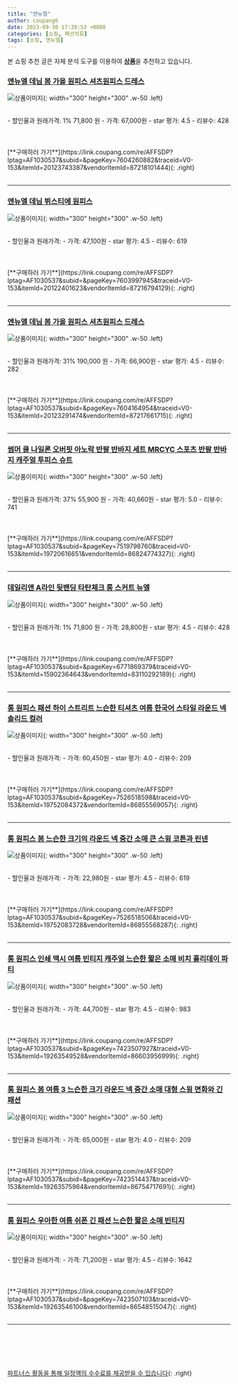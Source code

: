 ```yaml
---
title: "엔뉴엘"
author: coupang6
date: 2023-09-30 17:39:53 +0800
categories: [쇼핑, 패션의류]
tags: [쇼핑, 엔뉴엘]
---
```


본 쇼핑 추천 글은 자체 분석 도구를 이용하여 [**상품**](https://link.coupang.com/a/bao1ui)을 추천하고 있습니다.

### [엔뉴엘 데님 봄 가을 원피스 셔츠원피스 드레스](https://link.coupang.com/re/AFFSDP?lptag=AF1030537&subid=&pageKey=7604260882&traceid=V0-153&itemId=20123743387&vendorItemId=87218101444)

![상품이미지](https://thumbnail8.coupangcdn.com/thumbnails/remote/230x230ex/image/vendor_inventory/266c/e344154823e0c5667682c8dbaed630a188f8c65ccd5e735f348e03c342c3.png){: width="300" height="300" .w-50 .left}


<br>
- 할인율과 원래가격: 1%  71,800   원
- 가격: 67,000원
- star 평가: 4.5
- 리뷰수: 428
<br>
<br>
<br>
<br>
[**구매하러 가기**](https://link.coupang.com/re/AFFSDP?lptag=AF1030537&subid=&pageKey=7604260882&traceid=V0-153&itemId=20123743387&vendorItemId=87218101444){: .right}
<br>
<br>

---

### [엔뉴엘 데님 뷔스티에 원피스](https://link.coupang.com/re/AFFSDP?lptag=AF1030537&subid=&pageKey=7603997945&traceid=V0-153&itemId=20122401623&vendorItemId=87216794129)

![상품이미지](https://thumbnail9.coupangcdn.com/thumbnails/remote/230x230ex/image/vendor_inventory/7c98/6b24030616048e02cc4995db066ef38b9c13e1e11d53ae3428c6e3b73b57.png){: width="300" height="300" .w-50 .left}


<br>
- 할인율과 원래가격: 
- 가격: 47,100원
- star 평가: 4.5
- 리뷰수: 619
<br>
<br>
<br>
<br>
[**구매하러 가기**](https://link.coupang.com/re/AFFSDP?lptag=AF1030537&subid=&pageKey=7603997945&traceid=V0-153&itemId=20122401623&vendorItemId=87216794129){: .right}
<br>
<br>

---

### [엔뉴엘 데님 봄 가을 원피스 셔츠원피스 드레스](https://link.coupang.com/re/AFFSDP?lptag=AF1030537&subid=&pageKey=7604164954&traceid=V0-153&itemId=20123291474&vendorItemId=87217661715)

![상품이미지](https://thumbnail9.coupangcdn.com/thumbnails/remote/230x230ex/image/vendor_inventory/314d/c7121addf627b374b27308c08d077a92e286225d6ce83b1f6ce1244d7ab3.png){: width="300" height="300" .w-50 .left}


<br>
- 할인율과 원래가격: 31%  190,000   원
- 가격: 66,900원
- star 평가: 4.5
- 리뷰수: 282
<br>
<br>
<br>
<br>
[**구매하러 가기**](https://link.coupang.com/re/AFFSDP?lptag=AF1030537&subid=&pageKey=7604164954&traceid=V0-153&itemId=20123291474&vendorItemId=87217661715){: .right}
<br>
<br>

---

### [썸머 쿨 나일론 오버핏 아노락 반팔 반바지 세트 MRCYC 스포츠 반팔 반바지 캐주얼 투피스 슈트](https://link.coupang.com/re/AFFSDP?lptag=AF1030537&subid=&pageKey=7519798760&traceid=V0-153&itemId=19720616651&vendorItemId=86824774327)

![상품이미지](https://thumbnail6.coupangcdn.com/thumbnails/remote/230x230ex/image/vendor_inventory/623e/6c418fa5c27be7f4db7d67cb97d7d831a58b531e7e2d277d04456b36e953.jpg){: width="300" height="300" .w-50 .left}


<br>
- 할인율과 원래가격: 37%  55,900   원
- 가격: 40,660원
- star 평가: 5.0
- 리뷰수: 741
<br>
<br>
<br>
<br>
[**구매하러 가기**](https://link.coupang.com/re/AFFSDP?lptag=AF1030537&subid=&pageKey=7519798760&traceid=V0-153&itemId=19720616651&vendorItemId=86824774327){: .right}
<br>
<br>

---

### [데일리앤 A라인 뒷밴딩 타탄체크 롱 스커트 뉴엘](https://link.coupang.com/re/AFFSDP?lptag=AF1030537&subid=&pageKey=6771869379&traceid=V0-153&itemId=15902364643&vendorItemId=83110292189)

![상품이미지](https://thumbnail7.coupangcdn.com/thumbnails/remote/230x230ex/image/vendor_inventory/fb5c/6be91a65465749d756b376385a38eee6957b819ced6ee3d1347bfcf1902c.jpg){: width="300" height="300" .w-50 .left}


<br>
- 할인율과 원래가격: 1%  71,800   원
- 가격: 28,800원
- star 평가: 4.5
- 리뷰수: 428
<br>
<br>
<br>
<br>
[**구매하러 가기**](https://link.coupang.com/re/AFFSDP?lptag=AF1030537&subid=&pageKey=6771869379&traceid=V0-153&itemId=15902364643&vendorItemId=83110292189){: .right}
<br>
<br>

---

### [롱 원피스 패션 하이 스트리트 느슨한 티셔츠 여름 한국어 스타일 라운드 넥 솔리드 컬러](https://link.coupang.com/re/AFFSDP?lptag=AF1030537&subid=&pageKey=7526518598&traceid=V0-153&itemId=19752084372&vendorItemId=86855569057)

![상품이미지](https://thumbnail8.coupangcdn.com/thumbnails/remote/230x230ex/image/vendor_inventory/270a/c9d677600c236ed2233a6e92110db2f015a3c478ab7b7e56bdd43e5c4a45.jpg){: width="300" height="300" .w-50 .left}


<br>
- 할인율과 원래가격: 
- 가격: 60,450원
- star 평가: 4.0
- 리뷰수: 209
<br>
<br>
<br>
<br>
[**구매하러 가기**](https://link.coupang.com/re/AFFSDP?lptag=AF1030537&subid=&pageKey=7526518598&traceid=V0-153&itemId=19752084372&vendorItemId=86855569057){: .right}
<br>
<br>

---

### [롱 원피스 봄 느슨한 크기의 라운드 넥 중간 소매 큰 스윙 코튼과 린넨](https://link.coupang.com/re/AFFSDP?lptag=AF1030537&subid=&pageKey=7526518506&traceid=V0-153&itemId=19752083728&vendorItemId=86855568287)

![상품이미지](https://thumbnail6.coupangcdn.com/thumbnails/remote/230x230ex/image/vendor_inventory/8dd1/5ef2917bf790c0bb40b42ed90cf1818def3b86d1bf96b1da69e412011cd7.jpg){: width="300" height="300" .w-50 .left}


<br>
- 할인율과 원래가격: 
- 가격: 22,980원
- star 평가: 4.5
- 리뷰수: 619
<br>
<br>
<br>
<br>
[**구매하러 가기**](https://link.coupang.com/re/AFFSDP?lptag=AF1030537&subid=&pageKey=7526518506&traceid=V0-153&itemId=19752083728&vendorItemId=86855568287){: .right}
<br>
<br>

---

### [롱 원피스 인쇄 맥시 여름 빈티지 캐주얼 느슨한 짧은 소매 비치 홀리데이 파티](https://link.coupang.com/re/AFFSDP?lptag=AF1030537&subid=&pageKey=7423507927&traceid=V0-153&itemId=19263549528&vendorItemId=86603956999)

![상품이미지](https://thumbnail7.coupangcdn.com/thumbnails/remote/230x230ex/image/vendor_inventory/3429/8845680e6487887e5713666ac5df72b6ba2be79bdbc0cf909bfda4232951.jpg){: width="300" height="300" .w-50 .left}


<br>
- 할인율과 원래가격: 
- 가격: 44,700원
- star 평가: 4.5
- 리뷰수: 983
<br>
<br>
<br>
<br>
[**구매하러 가기**](https://link.coupang.com/re/AFFSDP?lptag=AF1030537&subid=&pageKey=7423507927&traceid=V0-153&itemId=19263549528&vendorItemId=86603956999){: .right}
<br>
<br>

---

### [롱 원피스 봄 여름 3 느슨한 크기 라운드 넥 중간 소매 대형 스윙 면화와 긴 패션](https://link.coupang.com/re/AFFSDP?lptag=AF1030537&subid=&pageKey=7423514437&traceid=V0-153&itemId=19263575984&vendorItemId=86754717691)

![상품이미지](https://thumbnail6.coupangcdn.com/thumbnails/remote/230x230ex/image/vendor_inventory/ef12/7b9f4323833591a310ef412ea9dcef25c8509e881756917b0c04c6e657a0.jpg){: width="300" height="300" .w-50 .left}


<br>
- 할인율과 원래가격: 
- 가격: 65,000원
- star 평가: 4.0
- 리뷰수: 209
<br>
<br>
<br>
<br>
[**구매하러 가기**](https://link.coupang.com/re/AFFSDP?lptag=AF1030537&subid=&pageKey=7423514437&traceid=V0-153&itemId=19263575984&vendorItemId=86754717691){: .right}
<br>
<br>

---

### [롱 원피스 우아한 여름 쉬폰 긴 패션 느슨한 짧은 소매 빈티지](https://link.coupang.com/re/AFFSDP?lptag=AF1030537&subid=&pageKey=7423507103&traceid=V0-153&itemId=19263546100&vendorItemId=86548515047)

![상품이미지](https://thumbnail7.coupangcdn.com/thumbnails/remote/230x230ex/image/vendor_inventory/3e12/74ee03b374005c7080d97523d89f30ef78019ed3b3620eb9b46409acf178.jpg){: width="300" height="300" .w-50 .left}


<br>
- 할인율과 원래가격: 
- 가격: 71,200원
- star 평가: 4.5
- 리뷰수: 1642
<br>
<br>
<br>
<br>
[**구매하러 가기**](https://link.coupang.com/re/AFFSDP?lptag=AF1030537&subid=&pageKey=7423507103&traceid=V0-153&itemId=19263546100&vendorItemId=86548515047){: .right}
<br>
<br>

---
<br><br><br><br><br> [파트너스 활동을 통해 일정액의 수수료를 제공받을 수 있습니다](https://link.coupang.com/a/bao1ui){: .right}